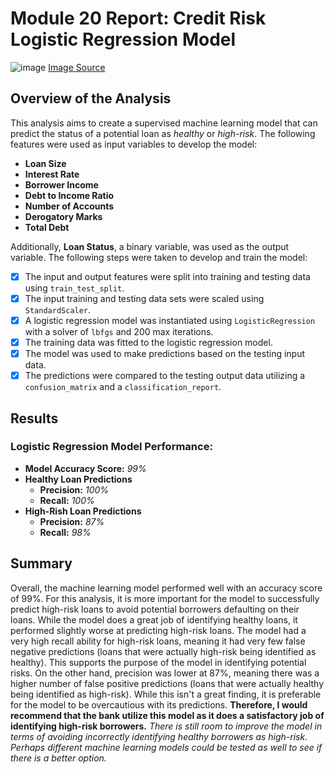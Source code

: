 # Module 20 Report: Credit Risk Logistic Regression Model

![image](https://github.com/lvit001/credit-risk-classification/assets/140283164/a3d7e75b-b727-4423-8737-4b093413aab4) [Image Source](https://www.google.com/url?sa=i&url=https%3A%2F%2Fburgosandbrein.com%2FFactors-and-How-to-Avoid-Them-3564442.html&psig=AOvVaw2B-rO60fph4Pk8A92Q3elk&ust=1709416737061000&source=images&cd=vfe&opi=89978449&ved=0CBMQjRxqFwoTCJjlid2H1IQDFQAAAAAdAAAAABAE)

## Overview of the Analysis

This analysis aims to create a supervised machine learning model that can predict the status of a potential loan as *healthy* or *high-risk*. The following features were used as input variables to develop the model:

* **Loan Size**
* **Interest Rate**
* **Borrower Income**
* **Debt to Income Ratio**
* **Number of Accounts**
* **Derogatory Marks**
* **Total Debt**

Additionally, **Loan Status**, a binary variable, was used as the output variable. The following steps were taken to develop and train the model:

* [x] The input and output features were split into training and testing data using `train_test_split`.
* [x] The input training and testing data sets were scaled using `StandardScaler`.
* [x] A logistic regression model was instantiated using `LogisticRegression` with a solver of `lbfgs` and 200 max iterations.
* [x] The training data was fitted to the logistic regression model.
* [x] The model was used to make predictions based on the testing input data.
* [x] The predictions were compared to the testing output data utilizing a `confusion_matrix` and a `classification_report`.

## Results

### Logistic Regression Model Performance:
  * **Model Accuracy Score:** _99%_
  * **Healthy Loan Predictions**
    * **Precision:** _100%_
    * **Recall:** _100%_
  * **High-Rish Loan Predictions**
    * **Precision:** _87%_
    * **Recall:** _98%_

## Summary

Overall, the machine learning model performed well with an accuracy score of 99%. For this analysis, it is more important for the model to successfully predict high-risk loans to avoid potential borrowers defaulting on their loans. While the model does a great job of identifying healthy loans, it performed slightly worse at predicting high-risk loans. The model had a very high recall ability for high-risk loans, meaning it had very few false negative predictions (loans that were actually high-risk being identified as healthy). This supports the purpose of the model in identifying potential risks. On the other hand, precision was lower at 87%, meaning there was a higher number of false positive predictions (loans that were actually healthy being identified as high-risk). While this isn't a great finding, it is preferable for the model to be overcautious with its predictions. **Therefore, I would recommend that the bank utilize this model as it does a satisfactory job of identifying high-risk borrowers.** _There is still room to improve the model in terms of avoiding incorrectly identifying healthy borrowers as high-risk. Perhaps different machine learning models could be tested as well to see if there is a better option._
